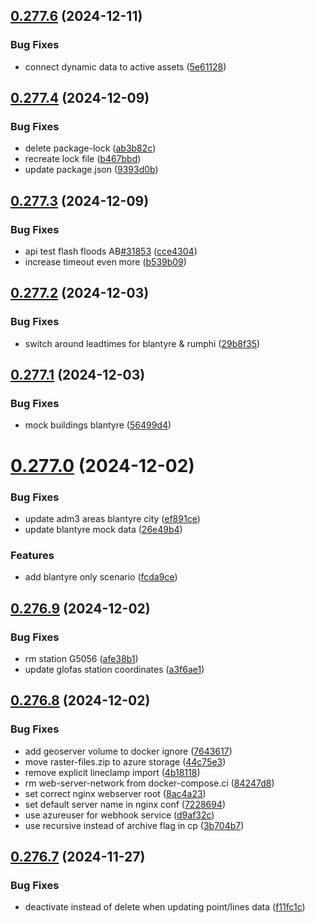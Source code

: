 ## [0.277.6](https://github.com/rodekruis/IBF-system/compare/v0.277.5...v0.277.6) (2024-12-11)


### Bug Fixes

* connect dynamic data to active assets ([5e61128](https://github.com/rodekruis/IBF-system/commit/5e61128e8e226ae8b03f0e5813aca5189ffaf8d4))



## [0.277.4](https://github.com/rodekruis/IBF-system/compare/v0.277.3...v0.277.4) (2024-12-09)


### Bug Fixes

* delete package-lock ([ab3b82c](https://github.com/rodekruis/IBF-system/commit/ab3b82c2863e4baa1dd9f3976477ae0e23e07082))
* recreate lock file ([b467bbd](https://github.com/rodekruis/IBF-system/commit/b467bbded4e01753b66a993aa304f317388096f5))
* update package.json ([9393d0b](https://github.com/rodekruis/IBF-system/commit/9393d0b1bd062d87f242eb5691dea3a935e136d4))



## [0.277.3](https://github.com/rodekruis/IBF-system/compare/v0.277.2...v0.277.3) (2024-12-09)


### Bug Fixes

* api test flash floods AB[#31853](https://github.com/rodekruis/IBF-system/issues/31853) ([cce4304](https://github.com/rodekruis/IBF-system/commit/cce4304e33c44c9c459b4738b944bfbfe3e8dd94))
* increase timeout even more ([b539b09](https://github.com/rodekruis/IBF-system/commit/b539b09759077522b88c01a74d94f39ad97abcba))



## [0.277.2](https://github.com/rodekruis/IBF-system/compare/v0.277.1...v0.277.2) (2024-12-03)


### Bug Fixes

* switch around leadtimes for blantyre & rumphi ([29b8f35](https://github.com/rodekruis/IBF-system/commit/29b8f352e61ed3c774d69795f87bd92932e725ac))



## [0.277.1](https://github.com/rodekruis/IBF-system/compare/v0.277.0...v0.277.1) (2024-12-03)


### Bug Fixes

* mock buildings blantyre ([56499d4](https://github.com/rodekruis/IBF-system/commit/56499d4a10c81a1f82a4005312f24e71793acbe9))



# [0.277.0](https://github.com/rodekruis/IBF-system/compare/v0.276.9...v0.277.0) (2024-12-02)


### Bug Fixes

* update adm3 areas blantyre city ([ef891ce](https://github.com/rodekruis/IBF-system/commit/ef891ce7674da761519dc7d3a5653120b64f8c26))
* update blantyre mock data ([26e49b4](https://github.com/rodekruis/IBF-system/commit/26e49b4d9c5f7c091b93a6afb8b770838451e65f))


### Features

* add blantyre only scenario ([fcda9ce](https://github.com/rodekruis/IBF-system/commit/fcda9ce4122e8e71df085377388191389372f526))



## [0.276.9](https://github.com/rodekruis/IBF-system/compare/v0.276.8...v0.276.9) (2024-12-02)


### Bug Fixes

* rm station G5056 ([afe38b1](https://github.com/rodekruis/IBF-system/commit/afe38b1d0548a50eb023cff6c7d2bd02b39fc516))
* update glofas station coordinates ([a3f6ae1](https://github.com/rodekruis/IBF-system/commit/a3f6ae15425654c23ce5154bf7f4a11de9187a34))



## [0.276.8](https://github.com/rodekruis/IBF-system/compare/v0.276.7...v0.276.8) (2024-12-02)


### Bug Fixes

* add geoserver volume to docker ignore ([7643617](https://github.com/rodekruis/IBF-system/commit/7643617ef34e7428c41cabe9a2dedcf263614dcd))
* move raster-files.zip to azure storage ([44c75e3](https://github.com/rodekruis/IBF-system/commit/44c75e342e1afc658527b2f01e82acb6d6f23ed7))
* remove explicit lineclamp import ([4b18118](https://github.com/rodekruis/IBF-system/commit/4b181181f43702cbf8440369441a5a5883492005))
* rm web-server-network from docker-compose.ci ([84247d8](https://github.com/rodekruis/IBF-system/commit/84247d82a0023143695b770a5988eb6a25b3b80f))
* set correct nginx webserver root ([8ac4a23](https://github.com/rodekruis/IBF-system/commit/8ac4a23ea8e0a59a59781689e2071d93e70994dd))
* set default server name in nginx conf ([7228694](https://github.com/rodekruis/IBF-system/commit/7228694121018a9acc63c04c97165d017481ef71))
* use azureuser for webhook service ([d9af32c](https://github.com/rodekruis/IBF-system/commit/d9af32ce62b7cccae495331e22de62c2277f68ed))
* use recursive instead of archive flag in cp ([3b704b7](https://github.com/rodekruis/IBF-system/commit/3b704b7dbaaea9c159f0743cd3a9f8ea7d35e66c))



## [0.276.7](https://github.com/rodekruis/IBF-system/compare/v0.276.6...v0.276.7) (2024-11-27)


### Bug Fixes

* deactivate instead of delete when updating point/lines data ([f11fc1c](https://github.com/rodekruis/IBF-system/commit/f11fc1c60c7740d3467d26a48ffeb5e88c6a9cc2))




